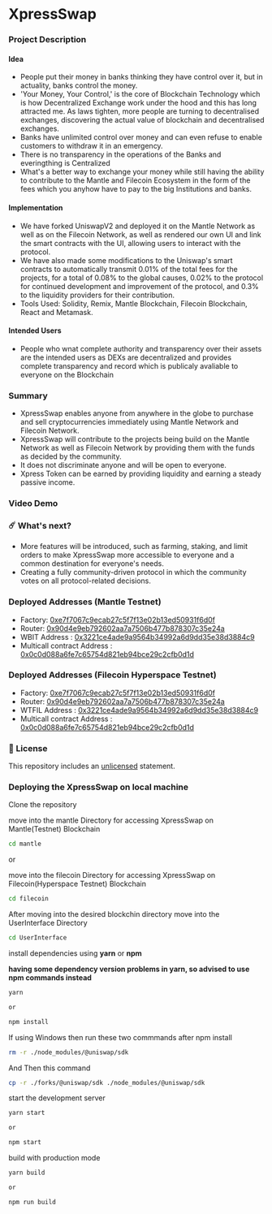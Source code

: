 # XpressSwap

### Project Description

#### Idea
- People put their money in banks thinking they have control over it, but in actuality, banks control the money.
- 'Your Money, Your Control,' is the core of Blockchain Technology which is how Decentralized Exchange work under the hood and this has long attracted me. As laws tighten, more people are turning to decentralised exchanges, discovering the actual value of blockchain and decentralised exchanges.
- Banks have unlimited control over money and can even refuse to enable customers to withdraw it in an emergency.
- There is no transparency in the operations of the Banks and everingthing is Centralized
- What's a better way to exchange your money while still having the ability to contribute to the Mantle and Filecoin Ecosystem in the form of the fees which you anyhow have to pay to the big Institutions and banks.

#### Implementation
- We have forked UniswapV2 and deployed it on the Mantle Network as well as on the Filecoin Network, as well as rendered our own UI and link the smart contracts with the UI, allowing users to interact with the protocol.
- We have also made some modifications to the Uniswap's smart contracts to automatically transmit 0.01% of the total fees for the projects, for a total of 0.08% to the global causes, 0.02% to the protocol for continued development and improvement of the protocol, and 0.3% to the liquidity providers for their contribution.
- Tools Used: Solidity, Remix, Mantle Blockchain, Filecoin Blockchain, React and Metamask.

#### Intended Users
- People who wnat complete authority and transparency over their assets are the intended users as DEXs are decentralized and provides complete transparency and record which is publicaly avaliable to everyone on the Blockchain

### Summary
- XpressSwap enables anyone from anywhere in the globe to purchase and sell cryptocurrencies immediately using Mantle Network and Filecoin Network.
- XpressSwap will contribute to the projects being build on the Mantle Network as well as Filecoin Network by providing them with the funds as decided by the community.
- It does not discriminate anyone and will be open to everyone.
- Xpress Token can be earned by providing liquidity and earning a steady passive income.


### Video Demo


### ☄️ What's next?
- More features will be introduced, such as farming, staking, and limit orders to make XpressSwap more accessible to everyone and a common destination for everyone's needs.
- Creating a fully community-driven protocol in which the community votes on all protocol-related decisions.


### Deployed Addresses (Mantle Testnet)
- Factory: [0xe7f7067c9ecab27c5f7f13e02b13ed50931f6d0f](https://explorer.testnet.mantle.xyz/address/0xe7F7067C9ECAB27c5F7f13E02b13eD50931f6D0f)
- Router: [0x90d4e9eb792602aa7a7506b477b878307c35e24a](https://explorer.testnet.mantle.xyz/address/0x90D4e9eB792602AA7A7506b477B878307C35e24A)
- WBIT Address : [0x3221ce4ade9a9564b34992a6d9dd35e38d3884c9](https://explorer.testnet.mantle.xyz/address/0x3221CE4Ade9a9564b34992a6d9Dd35E38D3884C9)
- Multicall contract Address : [0x0c0d088a6fe7c65754d821eb94bce29c2cfb0d1d](https://explorer.testnet.mantle.xyz/address/0x0c0d088A6Fe7C65754D821eB94Bce29c2Cfb0D1d)


### Deployed Addresses (Filecoin Hyperspace Testnet)
- Factory: [0xe7f7067c9ecab27c5f7f13e02b13ed50931f6d0f](https://hyperspace.filfox.info/en/address/0xe7f7067c9ecab27c5f7f13e02b13ed50931f6d0f)
- Router: [0x90d4e9eb792602aa7a7506b477b878307c35e24a](hhttps://hyperspace.filfox.info/en/address/0x90d4e9eb792602aa7a7506b477b878307c35e24a)
- WTFIL Address : [0x3221ce4ade9a9564b34992a6d9dd35e38d3884c9](https://hyperspace.filfox.info/en/address/0x3221ce4ade9a9564b34992a6d9dd35e38d3884c9)
- Multicall contract Address : [0x0c0d088a6fe7c65754d821eb94bce29c2cfb0d1d](https://hyperspace.filfox.info/en/address/0x0c0d088A6Fe7C65754D821eB94Bce29c2Cfb0D1d)

### 🚫 License
This repository includes an [unlicensed](http://unlicense.org/) statement.

### Deploying the XpressSwap on local machine

Clone the repository

move into the mantle Directory for accessing XpressSwap on Mantle(Testnet) Blockchain

```sh
cd mantle
```
or

move into the filecoin Directory for accessing XpressSwap on Filecoin(Hyperspace Testnet) Blockchain

```sh
cd filecoin
```


After moving into the desired blockchin directory move into the UserInterface Directory

```sh
cd UserInterface
```

install dependencies using **yarn** or **npm**

**having some dependency version problems in yarn, so advised to use npm commands instead**

```sh
yarn

or

npm install
```
If using Windows then run these two commmands after npm install

```sh
rm -r ./node_modules/@uniswap/sdk
```
And Then this command

```sh
cp -r ./forks/@uniswap/sdk ./node_modules/@uniswap/sdk
```

start the development server
```sh
yarn start

or

npm start
```

build with production mode
```sh
yarn build

or

npm run build
```